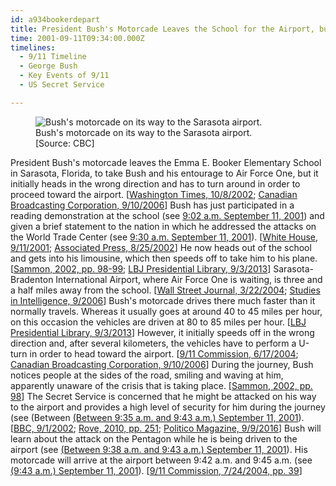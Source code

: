 ```yaml
---
id: a934bookerdepart
title: President Bush's Motorcade Leaves the School for the Airport, but Initially Heads in the Wrong Direction
time: 2001-09-11T09:34:00.000Z
timelines:
  - 9/11 Timeline
  - George Bush
  - Key Events of 9/11
  - US Secret Service

---
```


<figure class="image">
  <img alt="Bush's motorcade on its way to the Sarasota airport." src="http://cdn.historycommons.org/images/events/696_bush_motocade_to_sarasota_airport2050081722-9114-1.jpg" />
  <figcaption>Bush's motorcade on its way to the Sarasota airport.<br>[Source: CBC]</figcaption>
</figure>

President Bush's motorcade leaves the Emma E. Booker Elementary School in Sarasota, Florida, to take Bush and his entourage to Air Force One, but it initially heads in the wrong direction and has to turn around in order to proceed toward the airport. [[Washington Times, 10/8/2002][1]; [Canadian Broadcasting Corporation, 9/10/2006][2]] Bush has just participated in a reading demonstration at the school (see [9:02 a.m. September 11, 2001](/timeline/#a903danielsclass)) and given a brief statement to the nation in which he addressed the attacks on the World Trade Center (see [9:30 a.m. September 11, 2001](/timeline/#a929speech)). [[White House, 9/11/2001][3]; [Associated Press, 8/25/2002][4]] He now heads out of the school and gets into his limousine, which then speeds off to take him to his plane. [[Sammon, 2002, pp. 98-99][5]; [LBJ Presidential Library, 9/3/2013][6]] Sarasota-Bradenton International Airport, where Air Force One is waiting, is three and a half miles away from the school. [[Wall Street Journal, 3/22/2004][7]; [Studies in Intelligence, 9/2006][8]] Bush's motorcade drives there much faster than it normally travels. Whereas it usually goes at around 40 to 45 miles per hour, on this occasion the vehicles are driven at 80 to 85 miles per hour. [[LBJ Presidential Library, 9/3/2013][6]] However, it initially speeds off in the wrong direction and, after several kilometers, the vehicles have to perform a U-turn in order to head toward the airport. [[9/11 Commission, 6/17/2004][9]; [Canadian Broadcasting Corporation, 9/10/2006][2]] During the journey, Bush notices people at the sides of the road, smiling and waving at him, apparently unaware of the crisis that is taking place. [[Sammon, 2002, pp. 98][5]] The Secret Service is concerned that he might be attacked on his way to the airport and provides a high level of security for him during the journey (see (Between [(Between 9:35 a.m. and 9:43 a.m.) September 11, 2001](/timeline/#a935motorcadesecurity)). [[BBC, 9/1/2002][10]; [Rove, 2010, pp. 251][11]; [Politico Magazine, 9/9/2016][12]] Bush will learn about the attack on the Pentagon while he is being driven to the airport (see [(Between 9:38 a.m. and 9:43 a.m.) September 11, 2001](/timeline/#a938bushlearns)). His motorcade will arrive at the airport between 9:42 a.m. and 9:45 a.m. (see [(9:43 a.m.) September 11, 2001](/timeline/#a943motorcade)). [[9/11 Commission, 7/24/2004, pp. 39][13]]

[1]: https://web.archive.org/web/20030210062733/http://www.washtimes.com/national/20021008-21577384.htm
[2]: https://web.archive.org/web/20080218185945/http://www.cbc.ca/documentaries/secrethistory/timeline8.html
[3]: https://georgewbush-whitehouse.archives.gov/news/releases/2001/09/20010911.html
[4]: https://www.gainesville.com/news/20020825/florida-school-ponders-its-role-in-history-of-9-11
[5]: https://www.amazon.com/Fighting-Back-Terrorism-Inside-White/dp/0895261499
[6]: http://www.lbjlibrary.org/events/a-white-house-view-of-9-11
[7]: http://opprop911.no/wp-content/uploads/2010/08/9-11-Government-Inconsitencies.pdf
[8]: https://www.cia.gov/library/readingroom/docs/DOC_0001407035.pdf
[9]: https://www.9-11commission.gov/archive/hearing12/9-11Commission_Hearing_2004-06-17.htm
[10]: https://web.archive.org/web/20040701101430/http://www.mnet.co.za/CarteBlanche/Display/Display.asp?Id=2063
[11]: https://www.amazon.com/Courage-Consequence-Life-Conservative-Fight/dp/1439191050
[12]: https://www.politico.com/magazine/story/2016/09/were-the-only-plane-in-the-sky-214230
[13]: https://web.archive.org/web/20041020144854/http://www.decloah.com/mirrors/9-11/911_Report.txt
